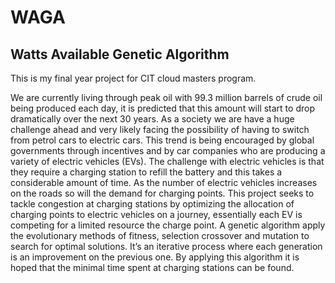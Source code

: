# WAGA

## Watts Available Genetic Algorithm

This is my final year project for CIT cloud masters program.

We are currently living through peak oil with 99.3 million barrels of crude oil being
produced each day, it is predicted that this amount will start to drop dramatically
over the next 30 years. As a society we are have a huge challenge ahead and very likely
facing the possibility of having to switch from petrol cars to electric cars. This trend
is being encouraged by global governments through incentives and by car companies
who are producing a variety of electric vehicles (EVs). The challenge with electric
vehicles is that they require a charging station to refill the battery and this takes a
considerable amount of time. As the number of electric vehicles increases on the roads
so will the demand for charging points. This project seeks to tackle congestion at
charging stations by optimizing the allocation of charging points to electric vehicles on
a journey, essentially each EV is competing for a limited resource the charge point.
A genetic algorithm apply the evolutionary methods of fitness, selection crossover and
mutation to search for optimal solutions. It’s an iterative process where each generation
is an improvement on the previous one. By applying this algorithm it is hoped that the
minimal time spent at charging stations can be found.

